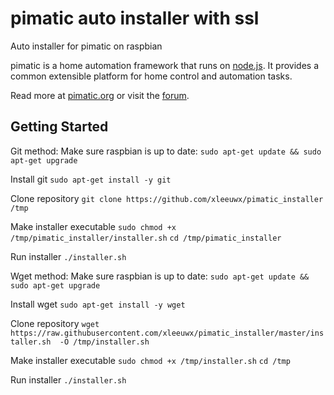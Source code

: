 pimatic auto installer with ssl
=======
Auto installer for pimatic on raspbian

pimatic is a home automation framework that runs on [node.js](http://nodejs.org). It provides a
common extensible platform for home control and automation tasks.

Read more at [pimatic.org](http://pimatic.org/) or visit the [forum](http://forum.pimatic.org).

Getting Started
------------

Git method:
Make sure raspbian is up to date:
	`sudo apt-get update && sudo apt-get upgrade`

Install git
	`sudo apt-get install -y git`

Clone repository
	`git clone https://github.com/xleeuwx/pimatic_installer /tmp`

Make installer executable
	`sudo chmod +x /tmp/pimatic_installer/installer.sh`
	`cd /tmp/pimatic_installer`

Run installer
	`./installer.sh`


Wget method:
Make sure raspbian is up to date:
	`sudo apt-get update && sudo apt-get upgrade`

Install wget
	`sudo apt-get install -y wget`

Clone repository
	`wget https://raw.githubusercontent.com/xleeuwx/pimatic_installer/master/installer.sh  -O /tmp/installer.sh`

Make installer executable
	`sudo chmod +x /tmp/installer.sh`
	`cd /tmp`

Run installer
	`./installer.sh`
